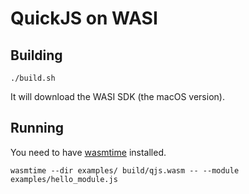 # QuickJS on WASI

## Building

```
./build.sh
```

It will download the WASI SDK (the macOS version).

## Running

You need to have [wasmtime](https://github.com/CraneStation/wasmtime) installed.

```
wasmtime --dir examples/ build/qjs.wasm -- --module examples/hello_module.js
```

